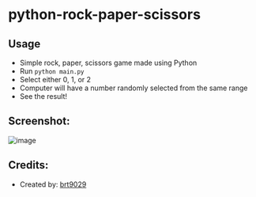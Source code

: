 # python-rock-paper-scissors

## Usage
- Simple rock, paper, scissors game made using Python
- Run ```python main.py```
- Select either 0, 1, or 2
- Computer will have a number randomly selected from the same range
- See the result!

## Screenshot:
![image](https://user-images.githubusercontent.com/26530136/163288679-b2e9d4ec-1b1d-436b-ab51-4ae9228f5e93.png)

## Credits:
- Created by: [brt9029](www.github.com/brt9029 "GitHub Profile Link")
